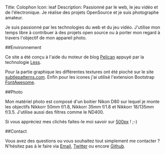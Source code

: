 Title: Colophon
Icon: leaf
Description: Passionné par le web, le jeu vidéo et de l'électronique. Je réalise des projets OpenSource et je suis photographe amateur.


Je suis passionné par les technologies du web et du jeu vidéo.
J'utilise mon temps libre à contribuer à des projets open source ou à porter mon regard à travers l'objectif de mon appareil photo.


##Environnement

Ce site a été conçu à l'aide du moteur de blog [Pelican](https://github.com/getpelican/pelican "Pelican") appuyé par la technologie [Less](http://lesscss.org/ "Less").

Pour la partie graphique les différentes textures ont été pioché sur le site [subtlepatterns.com](http://subtlepatterns.com/). Enfin pour les icones j'ai utilisé l'extension Bootstrap [FontAwesome](http://fortawesome.github.com/Font-Awesome/ "FontAwesome").


##Photo

Mon matériel photo est composé d'un boitier Nikon D80 sur lequel je monte les objectifs Nikkorr 50mm f/1.8, Nikkorr 35mm f/1.8 et Nikkorr 18/135mm f/3.5. J'utilise aussi des filtres comme le ND400.

Si vous appréciez mes clichés faites-le moi savoir sur [500px](http://500px.com/skitoo/ "500px") ! ;-)

##Contact

Vous avez des questions ou vous souhaitez tout simplement me contacter ? N'hésitez pas à le faire via [Email](mailto:alexis.couronne@gmail.com), [Twitter](https://twitter.com/skitoo/ "Twitter") ou encore [Github](https://github.com/skitoo "Github").